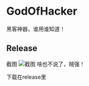 # GodOfHacker
黑客神器，谁用谁知道！
## Release
截图
![截图](https://i.loli.net/2018/03/28/5abb9964eefe8.png)
啥也不说了，贼强！

下载在release里